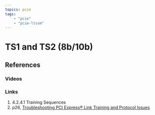 ```yaml
---
topics: pcie
tags:
    - "pcie"
    - "pcie-ltssm"
---
```


# TS1 and TS2 (8b/10b)


## References

### Videos

### Links

1. 4.2.4.1 Training Sequences
2. p26, [Troubleshooting PCI Express®
Link Training and Protocol Issues](https://pcisig.com/sites/default/files/files/02_01_Troubleshooting_PCI_Express_Link_Training_and_Protocol_Issues_FROZEN.pdf)

